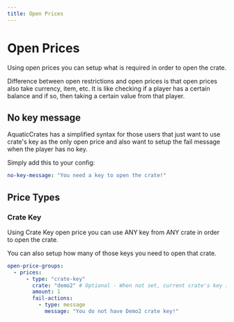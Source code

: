 ```yaml
---
title: Open Prices
---
```


# Open Prices

Using open prices you can setup what is required in order to open the crate.

Difference between open restrictions and open prices is that open prices also take currency, item, etc. It is like checking if a player has a certain balance and if so, then taking a certain value from that player.

## No key message

AquaticCrates has a simplified syntax for those users that just want to use crate's key as the only open price and also want to setup the fail message when the player has no key.

Simply add this to your config:

```yml
no-key-message: "You need a key to open the crate!"
```

## Price Types

### Crate Key

Using Crate Key open price you can use ANY key from ANY crate in order to open the crate.

You can also setup how many of those keys you need to open that crate.

```yml
open-price-groups:
  - prices:
      - type: "crate-key"
        crate: "demo2" # Optional - When not set, current crate's key is used
        amount: 1
        fail-actions:
          - type: message
            message: "You do not have Demo2 crate key!"
```
